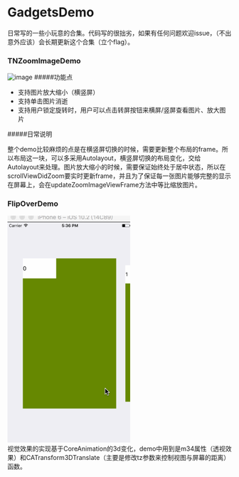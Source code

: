 
# GadgetsDemo
日常写的一些小玩意的合集。代码写的很拙劣，如果有任何问题欢迎issue，（不出意外应该）会长期更新这个合集（立个flag）。

### TNZoomImageDemo
![image](https://github.com/neon233/TNGadgets/blob/master/TNZoomImageDemo/zoomdemo.gif)
#####功能点
- 支持图片放大缩小（横竖屏）
- 支持单击图片消逝
- 支持用户锁定旋转时，用户可以点击转屏按钮来横屏/竖屏查看图片、放大图片

#####日常说明

整个demo比较麻烦的点是在横竖屏切换的时候，需要更新整个布局的frame。所以布局这一块，可以多采用Autolayout，横竖屏切换的布局变化，交给Autolayout来处理。图片放大缩小的时候，需要保证始终处于居中状态，所以在scrollViewDidZoom要实时更新frame，并且为了保证每一张图片能够完整的显示在屏幕上，会在updateZoomImageViewFrame方法中等比缩放图片。

### FlipOverDemo
![image](https://github.com/neon233/GadgetsDemo/blob/master/FlipOverDemo/demo.gif)  
视觉效果的实现基于CoreAnimation的3d变化，demo中用到是m34属性（透视效果）和CATransform3DTranslate（主要是修改tz参数来控制视图与屏幕的距离）函数。
